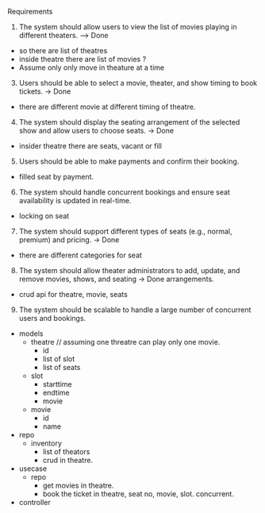 Requirements
1. The system should allow users to view the list of movies playing in different theaters. --> Done
  - so there are list of theatres
  - inside theatre there are list of movies ?
  - Assume only only move in theature at a time 
3. Users should be able to select a movie, theater, and show timing to book tickets.  -> Done
  - there are different movie at different timing of theatre.
4. The system should display the seating arrangement of the selected show and allow users to choose seats. -> Done
  - insider theatre there are seats, vacant or fill
5. Users should be able to make payments and confirm their booking.
  - filled seat by payment.
6. The system should handle concurrent bookings and ensure seat availability is updated in real-time. 
  - locking on seat
7. The system should support different types of seats (e.g., normal, premium) and pricing.  -> Done
  - there are different categories for seat
8. The system should allow theater administrators to add, update, and remove movies, shows, and seating  -> Done
arrangements.
  - crud api for theatre, movie, seats
9. The system should be scalable to handle a large number of concurrent users and bookings.



- models
  - theatre  // assuming one threatre can play only one movie.
    - id
    - list of slot
    - list of seats
  - slot
    - starttime
    - endtime
    - movie
  - movie
    - id
    - name
- repo
  - inventory
    - list of theators
    - crud in theatre.
- usecase
  - repo
    - get movies in theatre.
    - book the ticket in theatre, seat no, movie, slot. concurrent.
- controller
